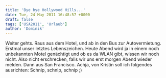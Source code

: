 ```yaml
---
title: 'Bye bye Hollywood Hills...'
date: Tue, 24 May 2011 16:48:57 +0000
draft: false
tags: ['USA2011', 'Urlaub']
author: 'Dominik'
---
```


Weiter gehts. Raus aus dem Hotel, und ab in den Bus zur Autovermietung. Erstmal unser letztes Lebenszeichen. Heute Abend wird ja in einem noch unbekannten Motel genächtigt und ob es da WLAN gibt, wissen wir noch nicht. Also nicht erschrecken, falls wir uns erst morgen Abend wieder melden. Dann aus San Francisco. Achja, von Kristin soll ich folgendes ausrichten: Schnip, schnip, schnip ;)